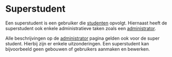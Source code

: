 # Superstudent
Een superstudent is een gebruiker die [studenten](student.md) opvolgt. Hiernaast heeft de
superstudent ook enkele administratieve taken zoals een [administrator](admin.md).

Alle beschrijvingen op de [administrator](admin.md) pagina gelden ook voor de super student.
Hierbij zijn er enkele uitzonderingen. Een superstudent kan bijvoorbeeld geen gebouwen of gebruikers
aanmaken en bewerken.

